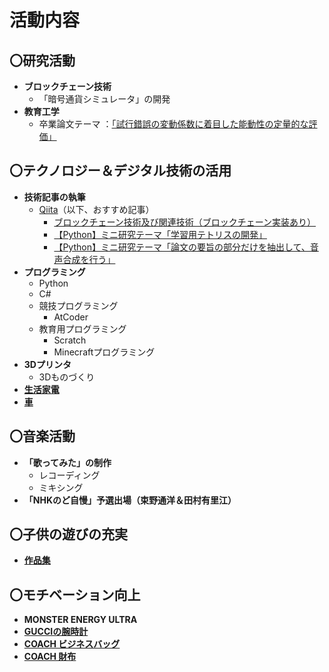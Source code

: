 # **活動内容**
## **〇研究活動**
- **ブロックチェーン技術**
    - 「暗号通貨シミュレータ」の開発
- **教育工学**
    - 卒業論文テーマ ：[「試行錯誤の変動係数に着目した能動性の定量的な評価」](image/michihiro/20010404_216K6063.pdf)
## **〇テクノロジー＆デジタル技術の活用**
- **技術記事の執筆**
    - [Qiita](https://qiita.com/michimichix521)（以下、おすすめ記事）
        - [ブロックチェーン技術及び関連技術（ブロックチェーン実装あり）](https://qiita.com/michimichix521/items/1485f05a45a37d7ffe08)
        - [【Python】ミニ研究テーマ「学習用テトリスの開発」](https://qiita.com/michimichix521/items/e17db5c744fa877542b6)
        - [【Python】ミニ研究テーマ「論文の要旨の部分だけを抽出して、音声合成を行う」](https://qiita.com/michimichix521/items/3231ca1bbe2c8eafeb49)
- **プログラミング**
    - Python
    - C#
    - 競技プログラミング
        - AtCoder
    - 教育用プログラミング
        - Scratch
        - Minecraftプログラミング
- **3Dプリンタ**
    - 3Dものづくり
- [**生活家電**](household_appliances.html)
- [**車**](image/michihiro/デイズ.jpg)
## **〇音楽活動**
- **「歌ってみた」の制作**
    - レコーディング
    - ミキシング
- **「NHKのど自慢」予選出場（束野通洋＆田村有里江）**
## **〇子供の遊びの充実**
- [**作品集**](yurie_portfolio.html)

## **〇モチベーション向上**
- **MONSTER ENERGY ULTRA**
- [**GUCCIの腕時計**](image/michihiro/腕時計.jpg)
- [**COACH ビジネスバッグ**](image/michihiro/ビジネスバッグ.jpg)
- [**COACH 財布**](image/michihiro/財布.jpg)